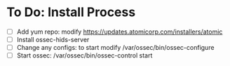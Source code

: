 # To Do: Install Process
 - [ ] Add yum repo: modify https://updates.atomicorp.com/installers/atomic
 - [ ] Install ossec-hids-server
 - [ ] Change any configs: to start modify /var/ossec/bin/ossec-configure
 - [ ] Start ossec: /var/ossec/bin/ossec-control start